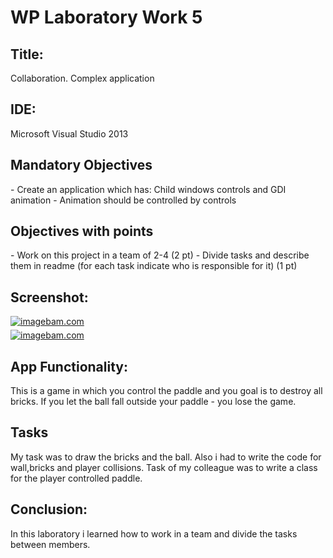 <h1> WP Laboratory Work 5 </h1>
<h2>Title:</h2>
Collaboration. Complex application
<h2>IDE:</h2> Microsoft Visual Studio 2013

<h2> Mandatory Objectives </h2>
- Create an application which has:
    Child windows controls and
    GDI animation
- Animation should be controlled by controls

<h2> Objectives with points </h2>
- Work on this project in a team of 2-4 (2 pt)
- Divide tasks and describe them in readme (for each task indicate who is responsible for it) (1 pt)

<h2> Screenshot: </h2>
<a href="http://www.imagebam.com/image/c23fb0355102517" target="_blank"><img src="http://thumbnails111.imagebam.com/35511/c23fb0355102517.jpg" alt="imagebam.com"></a> <br>
<a href="http://www.imagebam.com/image/7ef029355102520" target="_blank"><img style = "margin-top:5px" src="http://thumbnails109.imagebam.com/35511/7ef029355102520.jpg" alt="imagebam.com"></a>  </br>
<h2> App Functionality: </h2>
This is a game in which you control the paddle and you goal is to destroy all bricks. If you let the ball fall outside your paddle - you lose the game.

<h2> Tasks </h2>
My task was to draw the bricks and the ball. Also i had to write the code for wall,bricks and player collisions.
Task of my colleague was to write a class for the player controlled paddle.
<h2> Conclusion: </h2>
In this laboratory i learned how to work in a team and divide the tasks between members. 
